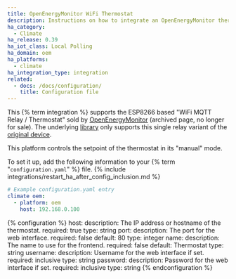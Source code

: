 ```yaml
---
title: OpenEnergyMonitor WiFi Thermostat
description: Instructions on how to integrate an OpenEnergyMonitor thermostat with Home Assistant.
ha_category:
  - Climate
ha_release: 0.39
ha_iot_class: Local Polling
ha_domain: oem
ha_platforms:
  - climate
ha_integration_type: integration
related:
  - docs: /docs/configuration/
    title: Configuration file
---
```


This {% term integration %} supports the ESP8266 based "WiFi MQTT Relay / Thermostat" sold by [OpenEnergyMonitor](https://web.archive.org/web/20220426080315/https://shop.openenergymonitor.com/wifi-mqtt-relay-thermostat/) (archived page, no longer for sale). The underlying [library](https://oemthermostat.readthedocs.io/) only supports this single relay variant of the [original device](https://harizanov.com/2014/12/wifi-iot-3-channel-relay-board-with-mqtt-and-http-api-using-esp8266/).

This platform controls the setpoint of the thermostat in its "manual" mode.

To set it up, add the following information to your {% term "`configuration.yaml`" %} file.
{% include integrations/restart_ha_after_config_inclusion.md %}

```yaml
# Example configuration.yaml entry
climate oem:
  - platform: oem
    host: 192.168.0.100
```

{% configuration %}
host:
  description: The IP address or hostname of the thermostat.
  required: true
  type: string
port:
  description: The port for the web interface.
  required: false
  default: 80
  type: integer
name:
  description: The name to use for the frontend.
  required: false
  default: Thermostat
  type: string
username:
  description: Username for the web interface if set.
  required: inclusive
  type: string
password:
  description: Password for the web interface if set.
  required: inclusive
  type: string
{% endconfiguration %}
